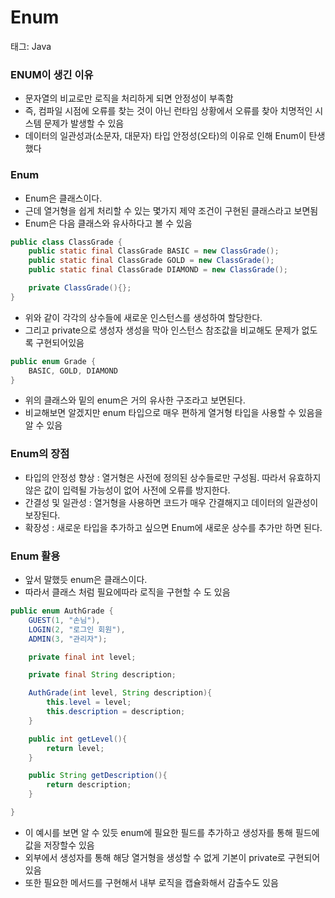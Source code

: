 # Enum

태그: Java

### ENUM이 생긴 이유

- 문자열의 비교로만 로직을 처리하게 되면 안정성이 부족함
- 즉, 컴파일 시점에 오류를 찾는 것이 아닌 런타임 상황에서 오류를 찾아 치명적인 시스템 문제가 발생할 수 있음
- 데이터의 일관성과(소문자, 대문자) 타입 안정성(오타)의 이유로 인해 Enum이 탄생했다

### Enum

- Enum은 클래스이다.
- 근데 열거형을 쉽게 처리할 수 있는 몇가지 제약 조건이 구현된 클래스라고 보면됨
- Enum은 다음 클래스와 유사하다고 볼 수 있음

```java
public class ClassGrade {
    public static final ClassGrade BASIC = new ClassGrade();
    public static final ClassGrade GOLD = new ClassGrade();
    public static final ClassGrade DIAMOND = new ClassGrade();

    private ClassGrade(){};
}
```

- 위와 같이 각각의 상수들에 새로운 인스턴스를 생성하여 할당한다.
- 그리고 private으로 생성자 생성을 막아 인스턴스 참조값을 비교해도 문제가 없도록 구현되어있음

```java
public enum Grade {
    BASIC, GOLD, DIAMOND
}

```

- 위의 클래스와 밑의 enum은 거의 유사한 구조라고 보면된다.
- 비교해보면 알겠지만 enum 타입으로 매우 편하게 열거형 타입을 사용할 수 있음을 알 수 있음

### Enum의 장점

- 타입의 안정성 향상 : 열거형은 사전에 정의된 상수들로만 구성됨. 따라서 유효하지 않은 값이 입력될 가능성이 없어 사전에 오류를 방지한다.
- 간결성 및 일관성 : 열거형을 사용하면 코드가 매우 간결해지고 데이터의 일관성이 보장된다.
- 확장성 : 새로운 타입을 추가하고 싶으면 Enum에 새로운 상수를 추가만 하면 된다.

### Enum 활용

- 앞서 말했듯 enum은 클래스이다.
- 따라서 클래스 처럼 필요에따라 로직을 구현할 수 도 있음

```java
public enum AuthGrade {
    GUEST(1, "손님"),
    LOGIN(2, "로그인 회원"),
    ADMIN(3, "관리자");

    private final int level;

    private final String description;

    AuthGrade(int level, String description){
        this.level = level;
        this.description = description;
    }

    public int getLevel(){
        return level;
    }

    public String getDescription(){
        return description;
    }

}

```

- 이 예시를 보면 알 수 있듯 enum에 필요한 필드를 추가하고 생성자를 통해 필드에 값을 저장할수 있음
- 외부에서 생성자를 통해 해당 열거형을 생성할 수 없게 기본이 private로 구현되어있음
- 또한 필요한 메서드를 구현해서 내부 로직을 캡슐화해서 감출수도 있음